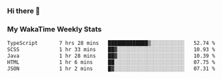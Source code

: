 ### Hi there 👋

<!--
**royschrauwen/royschrauwen** is a ✨ _special_ ✨ repository because its `README.md` (this file) appears on your GitHub profile.

Here are some ideas to get you started:

- 🔭 I’m currently working on ...
- 🌱 I’m currently learning ...
- 👯 I’m looking to collaborate on ...
- 🤔 I’m looking for help with ...
- 💬 Ask me about ...
- 📫 How to reach me: ...
- 😄 Pronouns: ...
- ⚡ Fun fact: ...
-->


### My WakaTime Weekly Stats
<!--START_SECTION:waka-->

```txt
TypeScript       7 hrs 28 mins   █████████████▒░░░░░░░░░░░   52.74 %
SCSS             1 hr 33 mins    ██▓░░░░░░░░░░░░░░░░░░░░░░   10.93 %
Java             1 hr 28 mins    ██▓░░░░░░░░░░░░░░░░░░░░░░   10.39 %
HTML             1 hr 6 mins     ██░░░░░░░░░░░░░░░░░░░░░░░   07.75 %
JSON             1 hr 2 mins     █▓░░░░░░░░░░░░░░░░░░░░░░░   07.31 %
```

<!--END_SECTION:waka-->
